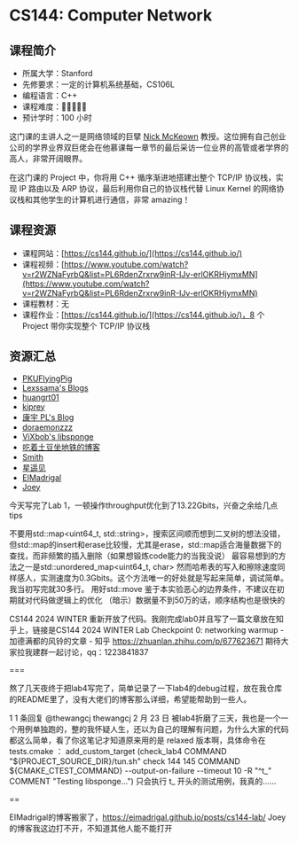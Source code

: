 # CS144: Computer Network

## 课程简介

- 所属大学：Stanford
- 先修要求：一定的计算机系统基础，CS106L
- 编程语言：C++
- 课程难度：🌟🌟🌟🌟🌟
- 预计学时：100 小时

这门课的主讲人之一是网络领域的巨擘 [Nick McKeown](http://yuba.stanford.edu/~nickm/index.html) 教授。这位拥有自己创业公司的学界业界双巨佬会在他慕课每一章节的最后采访一位业界的高管或者学界的高人，非常开阔眼界。

在这门课的 Project 中，你将用 C++ 循序渐进地搭建出整个 TCP/IP 协议栈，实现 IP 路由以及 ARP 协议，最后利用你自己的协议栈代替 Linux Kernel 的网络协议栈和其他学生的计算机进行通信，非常 amazing！

## 课程资源

- 课程网站：[https://cs144.github.io/](https://cs144.github.io/)
- 课程视频：[https://www.youtube.com/watch?v=r2WZNaFyrbQ&list=PL6RdenZrxrw9inR-IJv-erlOKRHjymxMN](https://www.youtube.com/watch?v=r2WZNaFyrbQ&list=PL6RdenZrxrw9inR-IJv-erlOKRHjymxMN)
- 课程教材：无
- 课程作业：[https://cs144.github.io/](https://cs144.github.io/)，8 个 Project 带你实现整个 TCP/IP 协议栈

## 资源汇总

- [PKUFlyingPig](https://github.com/PKUFlyingPig/CS144-Computer-Network)
- [Lexssama's Blogs](https://lexssama.github.io/tags/CS144/)
- [huangrt01](https://github.com/huangrt01/CS-Notes/blob/master/Notes/Output/Computer-Networking-Lab-CS144-Stanford.md)
- [kiprey](https://kiprey.github.io/tags/CS144/)
- [康宇 PL's Blog](https://www.cnblogs.com/kangyupl/p/stanford_cs144_labs.html)
- [doraemonzzz](http://doraemonzzz.com/tags/CS144/)
- [ViXbob's libsponge](https://vixbob.moe/25.html)
- [吃着土豆坐地铁的博客](https://www.epis2048.net/categories/Code/Stanford-CS144/)
- [Smith](https://www.inlighting.org/archives/2021-cs144-notes/)
- [星遥见](https://www.cnblogs.com/weijunji/tag/CS144/)
- [EIMadrigal](https://www.cnblogs.com/EIMadrigal/p/15500472.html)
- [Joey](http://yuzijun.life/2021-02/CS144)



今天写完了Lab 1，一顿操作throughput优化到了13.22Gbits，兴奋之余给几点tips

不要用std::map<uint64_t, std::string>，搜索区间顺而想到二叉树的想法没错，但std::map的insert和erase比较慢，尤其是erase，std::map适合海量数据下的查找，而非频繁的插入删除（如果想锻炼code能力的当我没说）
最容易想到的方法之一是std::unordered_map<uint64_t, char> 然而哈希表的写入和擦除速度同样感人，实测速度为0.3Gbits。这个方法唯一的好处就是写起来简单，调试简单。我当初写完就30多行。
用好std::move
鉴于本实验恶心的边界条件，不建议在初期就对代码做逻辑上的优化
（暗示）数据量不到50万的话，顺序结构也是很快的



CS144 2024 WINTER 重新开放了代码。我刚完成lab0并且写了一篇文章放在知乎上，链接是CS144 2024 WINTER Lab Checkpoint 0: networking warmup - 加德满都的风铃的文章 - 知乎 https://zhuanlan.zhihu.com/p/677623671
期待大家拉我建群一起讨论，qq：1223841837




===

熬了几天夜终于把lab4写完了，简单记录了一下lab4的debug过程，放在我仓库的README里了，没有大佬们的博客那么详细，希望能帮助到一些人。


1
1 条回复
@thewangcj
thewangcj
2 月 23 日
被lab4折磨了三天，我也是一个一个用例单独跑的，整的我怀疑人生，还以为自己的理解有问题，为什么大家的代码都这么简单，看了你这笔记才知道原来用的是 relaxed 版本啊，具体命令在 tests.cmake ：
add_custom_target (check_lab4 COMMAND "${PROJECT_SOURCE_DIR}/tun.sh" check 144 145
COMMAND ${CMAKE_CTEST_COMMAND} --output-on-failure --timeout 10 -R "^t_"
COMMENT "Testing libsponge...")
只会执行 t_ 开头的测试用例，我真的……


==

EIMadrigal的博客搬家了，https://eimadrigal.github.io/posts/cs144-lab/
Joey的博客我这边打不开，不知道其他人能不能打开